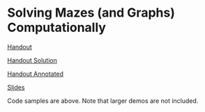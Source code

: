 # Solving Mazes (and Graphs) Computationally

<a href="https://raw.githubusercontent.com/sanjayseshan/mit-splash-mazes/master/tex/handout.pdf">Handout</a>

<a href="https://raw.githubusercontent.com/sanjayseshan/mit-splash-mazes/master/tex/handout_soln.pdf">Handout Solution</a>

<a href="https://raw.githubusercontent.com/sanjayseshan/mit-splash-mazes/master/annotated/handout_annotated.pdf">Handout Annotated</a>

<a href="https://raw.githubusercontent.com/sanjayseshan/mit-splash-mazes/master/tex/slides.pdf">Slides</a>

Code samples are above. Note that larger demos are not included.
